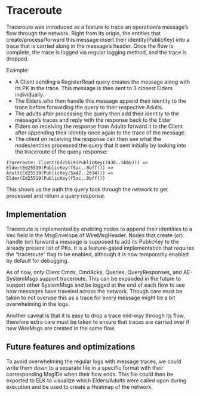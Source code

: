 # Traceroute

Traceroute was introduced as a feature to trace an operation/a message’s flow through the network. Right from its origin, the entities that create/process/forward this message insert their identity(PublicKey) into a trace that is carried along in the message’s header. Once the flow is complete, the trace is logged via regular logging method, and the trace is dropped.

Example:

- A Client sending a RegisterRead query creates the message along with its PK in the trace. This message is then sent to 3 closest Elders individually.
- The Elders who then handle this message append their identity to the trace before forwarding the query to their respective Adults.
- The adults after processing the query then add their identity to the message’s traces and reply with the response back to the Elder
- Elders on receiving the response from Adults forward it to the Client after appending their identity once again to the trace of the message.
- The client on receiving the response can then see what the nodes/entities processed the query that it sent initially by looking into the traceroute of the query response:
```
Traceroute: Client(Ed25519(PublicKey(7430..5bbb))) => Elder(Ed25519(PublicKey(f5ac..0bff))) => Adult(Ed25519(PublicKey(5a42..2634))) => Elder(Ed25519(PublicKey(f5ac..0bff)))
```

This shows us the path the query took through the network to get processed and return a query response.

## Implementation
Traceroute is implemented by enabling nodes to append their identities to a Vec<PublicKey> field in the MsgEnvelope of WireMsgHeader. Nodes that create (or) handle (or) forward a message is supposed to add its PublicKey to the already present list of PKs. It is a feature-gated implementation that requires the “traceroute” flag to be enabled, although it is now temporarily enabled by default for debugging.

As of now, only Client Cmds, CmdAcks, Queries, QueryResponses, and AE-SystemMsgs support traceroute. This can be expanded in the future to support other SystemMsgs and be logged at the end of each flow to see how messages have traveled across the network. Though care must be taken to not overuse this as a trace for every message might be a bit overwhelming in the logs.

Another caveat is that it is easy to drop a trace mid-way through its flow, therefore extra care must be taken to ensure that traces are carried over if new WireMsgs are created in the same flow.

## Future features and optimizations
To avoid overwhelming the regular logs with message traces, we could write them down to a separate file in a specific format with their corresponding MsgIDs when their flow ends. This file could then be exported to ELK to visualize which Elders/Adults were called upon during execution and be used to create a Heatmap of the network.

